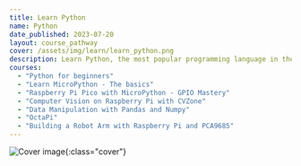 ```yaml
---
title: Learn Python
name: Python
date_published: 2023-07-20
layout: course_pathway
cover: /assets/img/learn/learn_python.png
description: Learn Python, the most popular programming language in the world. Python is used in many different areas, including Web Development, Data Science, Machine Learning, Robotics and more.
courses:
  - "Python for beginners"
  - "Learn MicroPython - The basics"
  - "Raspberry Pi Pico with MicroPython - GPIO Mastery"
  - "Computer Vision on Raspberry Pi with CVZone"
  - "Data Manipulation with Pandas and Numpy"
  - "OctaPi"
  - "Building a Robot Arm with Raspberry Pi and PCA9685"
---
```


![Cover image]({{page.cover}}){:class="cover"}
